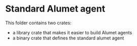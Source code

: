 # Standard Alumet agent

This folder contains two crates:
- a library crate that makes it easier to build Alumet agents
- a binary crate that defines the standard alumet agent
